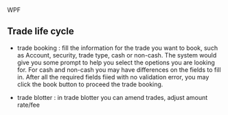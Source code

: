 WPF

## Trade life cycle
- trade booking : fill the information for the trade you want to book, such as Account, security, trade type, cash or non-cash. 
The system would give you some prompt to help you select the opetions you are looking for. 
For cash and non-cash you may have differences on the fields to fill in. 
After all the required fields fiied with no validation error, you may click the book button to proceed the trade booking.

- trade blotter : in trade blotter you can amend trades, adjust amount rate/fee